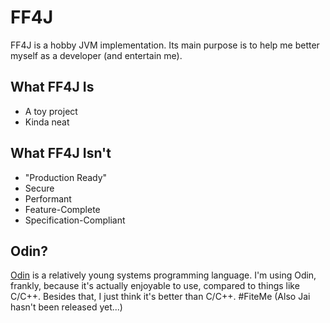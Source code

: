 # FF4J
FF4J is a hobby JVM implementation. Its main purpose is to help me better myself as a developer (and entertain me).

## What FF4J Is
 - A toy project
 - Kinda neat

## What FF4J Isn't
 - "Production Ready"
 - Secure
 - Performant
 - Feature-Complete
 - Specification-Compliant
 
 ## Odin?
[Odin](https://odin-lang.org/) is a relatively young systems programming language. I'm using Odin, frankly, because it's actually enjoyable to use, compared to things like C/C++. Besides that, I just think it's better than C/C++. #FiteMe
(Also Jai hasn't been released yet...)